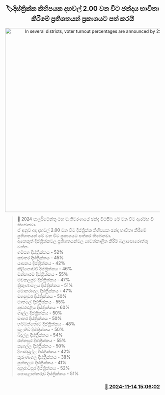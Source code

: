 <p align='center'><b><h2 align='center' title='In several districts, voter turnout percentages are announced by 2:00 p.m'>🏷දිස්ත්‍රික්ක කිහිපයක දහවල් 2.00 වන විට ඡන්දය භාවිතා කිරීමේ ප්‍රතිශතයන් ප්‍රකාශයට පත් කරයි</h2></b></p>
<p align='center'><img src='https://helakuru.sgp1.cdn.digitaloceanspaces.com/esana/images/lib/parliment-election.jpg' width='600' alt='In several districts, voter turnout percentages are announced by 2:00 p.m'></p>

>📝 2024 පාර්ලිමේන්තු මහ මැතිවරණයේ ඡන්ද විමසීම මේ වන විට ආරම්භ වී තිබෙනවා.<br>ඒ අනුව අද දහවල් 2.00 වන විට දිස්ත්‍රික්ක කිහිපයක ඡන්ද භාවිතා කිරීමේ ප්‍රතිශතයන් මේ වන විට ප්‍රකාශයට පත්කර තිබෙනවා.<br>අනෙකුත් දිස්ත්‍රික්කවල ප්‍රතිශතයන්වල යාවත්කාලීන කිරීම් බලාපොරොත්තු වන්න.<br>ගම්පහ දිස්ත්‍රික්කය - 52%<br>කළුතර දිස්ත්‍රික්කය - 45%<br>යාපනය දිස්ත්‍රික්කය - 42%<br>කිලිනොච්චි දිස්ත්‍රික්කය - 46%<br>මන්නාරම දිස්ත්‍රික්කය - 55%<br>මඩකලපුව දිස්ත්‍රික්කය - 47%<br>ත්‍රිකුණාමලය දිස්ත්‍රික්කය - 51%<br>මොනරාගල දිස්ත්‍රික්කය - 47%<br>මහනුවර දිස්ත්‍රික්කය - 50%<br>මාතලේ දිස්ත්‍රික්කය - 55%<br>නුවරඑළිය දිස්ත්‍රික්කය - 60%<br>ගාල්ල දිස්ත්‍රික්කය - 50%<br>මාතර දිස්ත්‍රික්කය - 50%<br>හම්බන්තොට දිස්ත්‍රික්කය - 48%<br>මුලතිව් දිස්ත්‍රික්කය - 50%<br>බදුල්ල දිස්ත්‍රික්කය - 54%<br>රත්නපුර දිස්ත්‍රික්කය - 55%<br>කෑගල්ල දිස්ත්‍රික්කය - 50%<br>දිගාමඩුල්ල දිස්ත්‍රික්කය - 42%<br>කුරුණෑගල දිස්ත්‍රික්කය - 38%<br>පුත්තලම දිස්ත්‍රික්කය - 41%<br>අනුරාධපුර දිස්ත්‍රික්කය - 52%<br>පොළොන්නරුව දිස්ත්‍රික්කය - 51%<br>

<h3 align='right'><a href='https://www.helakuru.lk/esana/p/105046/'>📅 2024-11-14 15:06:02</a></h3>
